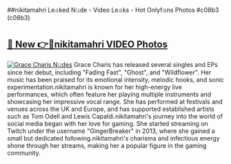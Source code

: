##nikitamahri Le𝚊ked N𝚞de - Video Le𝚊ks - Hot Onlyf𝚊ns Photos #c08b3 (c08b3)

# <h2><a href="https://mediaupload.pro?title=nikitamahri&ref=9FEB">🔗 New 👉🔴nikitamahri VIDEO Photos</a></h2>

[![Grace Charis N𝚞des](https://i.imgur.com/rIISA9y.gif)](https://mediaupload.pro?title=nikitamahri&ref=9FEB)
Grace Charis has released several singles and EPs since her debut, including "Fading Fast", "Ghost", and "Wildflower". Her music has been praised for its emotional intensity, melodic hooks, and sonic experimentation.nikitamahri is known for her high-energy live performances, which often feature her playing multiple instruments and showcasing her impressive vocal range. She has performed at festivals and venues across the UK and Europe, and has supported established artists such as Tom Odell and Lewis Capaldi.nikitamahri's journey into the world of social media began with her love for gaming. She started streaming on Twitch under the username "GingerBreaker" in 2013, where she gained a small but dedicated following.nikitamahri's charisma and infectious energy shone through her streams, making her a popular figure in the gaming community.